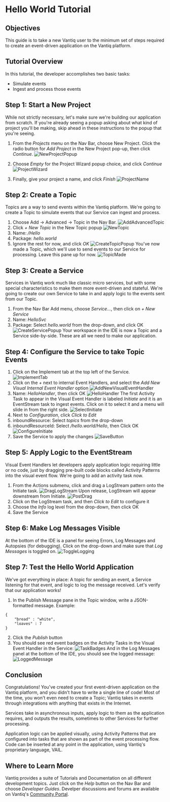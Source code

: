 # Hello World Tutorial

## Objectives
This guide is to take a new Vantiq user to the minimum set of steps required to create an event-driven application on the Vantiq platform.

## Tutorial Overview
In this tutorial, the developer accomplishes two basic tasks:
* Simulate events
* Ingest and process those events

## Step 1: Start a New Project
While not strictly necessary, let's make sure we're building our application from scratch.  If you're already seeing a popup asking about what kind of project you'll be making, skip ahead in these instructions to the popup that you're seeing.
1. From the *Projects* menu on the Nav Bar, choose New Project.  Click the radio button for *Add Project* in the New Project pop-up, then click *Continue*.
![NewProjectPopup](./img/NewProjectPopup.png)
2. Choose *Empty* for the Project Wizard popup choice, and click *Continue*
![ProjectWizard](./img/ProjectWizardPopup.png)

3. Finally, give your project a name, and click *Finish*
![ProjectName](./img/ProjectName.png)

## Step 2: Create a Topic
Topics are a way to send events within the Vantiq platform.  We're going to create a Topic to simulate events that our Service can ingest and process.
1. Choose Add -> Advanced -> Topic in the Nav Bar.
![AddAdvancedTopic](./img/AddAdvancedTopic.png)
2. Click *+ New Topic* in the New Topic popup
![NewTopic](./img/NewTopic.png)
3. Name: */Hello*
4. Package: *hello.world*
5. Ignore the rest for now, and click *OK*
![CreateTopicPopup](./img/CreateTopicPopup.png)
You've now made a Topic, which we'll use to send events to our Service for processing.  Leave this pane up for now.
![TopicMade](./img/TopicMade.png)

## Step 3: Create a Service
Services in Vantiq work much like classic micro services, but with some special characteristics to make them more event-driven and stateful.  We're going to create our own Service to take in and apply logic to the events sent from our Topic. 
1. From the Nav Bar Add menu, choose *Service...*, then click on *+ New Service*
2. Name: *HelloSvc*
3. Package: Select *hello.world* from the drop-down, and click OK
![CreateServicePopup](./img/CreateServicePopup.png)
Your workspace in the IDE is now a Topic and a Service side-by-side.  These are all we need to make our application.

## Step 4: Configure the Service to take Topic Events
1. Click on the Implement tab at the top left of the Service.
![ImplementTab](./img/ImplementTab.png)
2. Click on the *+* next to internal Event Handlers, and select the *Add New Visual Internal Event Handler* option
![AddNewVisualEventHandler](./img/AddNewVisualEventHandler.png)
3. Name: *HelloHandler*, then click OK
![HelloHandler](./img/HelloHandler.png)
The first Activity Task to appear in the Visual Event Handler is labeled *Initiate* and it is an EventStream task to ingest events.  Click on it to select it and a menu will slide in from the right side.
![SelectInitiate](./img/SelectInitiate.png)
4. Next to *Configuration*, click *Click to Edit*
5. inboundResource: Select *topics* from the drop-down
6. inboundResourceId: Select */hello.world/Hello*, then Click OK
![ConfigureInitiate](./img/ConfigureInitiate.png)
7. Save the Service to apply the changes
![SaveButton](./img/SaveButton.png)

## Step 5: Apply Logic to the EventStream
Visual Event Handlers let developers apply application logic requiring little or no code, just by dragging pre-built code blocks called Activity Patterns into the visual event flow.  We're going to add an activity task now.
1. From the Actions submenu, click and drag a LogStream pattern onto the Initiate task. 
![DragLogStream](./img/DragLogStream.png)
Upon release, LogStream will appear downstream from Initiate.
![PostDrag](./img/PostDrag.png)
2. Click on the LogStream task, and then *Click to Edit* to configure it
3. Choose the *Info* log level from the drop-down, then click OK
4. Save the Service
## Step 6: Make Log Messages Visible
At the bottom of the IDE is a panel for seeing Errors, Log Messages and Autopsies (for debugging). Click on the drop-down and make sure that *Log Messages* is toggled on.
![ToggleLogging](./img/ToggleLogging.png)

## Step 7: Test the Hello World Application
We've got everything in place: A topic for sending an event, a Service listening for that event, and logic to log the message received.  Let's verify that our application works!
1. In the Publish Message pane in the Topic window, write a JSON-formatted message.  Example:
```
{
    "bread" : "white",
    "loaves" : 7
}
```
2. Click the *Publish* button
3. You should see red event badges on the Activity Tasks in the Visual Event Handler in the Service:
![TaskBadges](./img/TaskBadges.png)
And in the Log Messages panel at the bottom of the IDE, you should see the logged message:
![LoggedMessage](./img/LoggedMessage.png)

## Conclusion
Congratulations!  You've created your first event-driven application on the Vantiq platform, and you didn't have to write a single line of code!  Most of the time, you won't even need to create a Topic; Vantiq takes in events through integrations with anything that exists in the Internet. 

Services take in asynchronous inputs, apply logic to them as the application requires, and outputs the results, sometimes to other Services for further processing.

Application logic can be applied visually, using Activity Patterns that are configured into tasks that are shown as part of the event processing flow.  Code can be inserted at any point in the application, using Vantiq's proprietary language, VAIL.

## Where to Learn More
Vantiq provides a suite of Tutorials and Documentation on all different development topics.  Just click on the *Help* button on the Nav Bar and choose *Developer Guides*.  Develper discussions and forums are available on Vantiq's [Community Portal](https://vantiq.community.com).